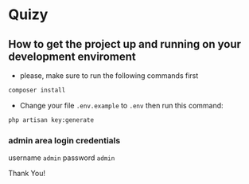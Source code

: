 # Quizy

## How to get the project up and running on your development enviroment

- please, make sure to run the following commands first

```sh
composer install
```

- Change your file `.env.example` to `.env` then run this command:

```sh
php artisan key:generate
```

### admin area login credentials

username `admin` 
password `admin` 



Thank You!

